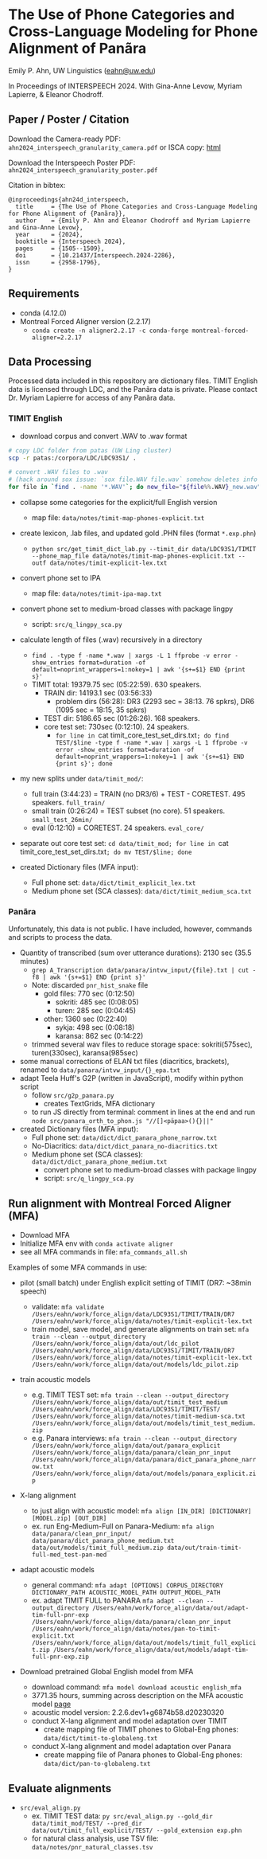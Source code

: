 # The Use of Phone Categories and Cross-Language Modeling for Phone Alignment of Panãra

Emily P. Ahn, UW Linguistics (eahn@uw.edu)

In Proceedings of INTERSPEECH 2024.
With Gina-Anne Levow, Myriam Lapierre, & Eleanor Chodroff.

## Paper / Poster / Citation 
Download the Camera-ready PDF: `ahn2024_interspeech_granularity_camera.pdf` or ISCA copy: [html](https://www.isca-archive.org/interspeech_2024/ahn24d_interspeech.html)

Download the Interspeech Poster PDF: `ahn2024_interspeech_granularity_poster.pdf`

Citation in bibtex:
```
@inproceedings{ahn24d_interspeech,
  title     = {The Use of Phone Categories and Cross-Language Modeling for Phone Alignment of {Panãra}},
  author    = {Emily P. Ahn and Eleanor Chodroff and Myriam Lapierre and Gina-Anne Levow},
  year      = {2024},
  booktitle = {Interspeech 2024},
  pages     = {1505--1509},
  doi       = {10.21437/Interspeech.2024-2286},
  issn      = {2958-1796},
}
```

## Requirements
* conda (4.12.0)
* Montreal Forced Aligner version (2.2.17)
	* `conda create -n aligner2.2.17 -c conda-forge montreal-forced-aligner=2.2.17`

## Data Processing

Processed data included in this repository are dictionary files.
TIMIT English data is licensed through LDC, and the Panãra data is private.
Please contact Dr. Myriam Lapierre for access of any Panãra data.

### TIMIT English
* download corpus and convert .WAV to .wav format
```sh
# copy LDC folder from patas (UW Ling cluster)
scp -r patas:/corpora/LDC/LDC93S1/ .

# convert .WAV files to .wav
# (hack around sox issue: `sox file.WAV file.wav` somehow deletes info and leaves file.WAV)
for file in `find . -name '*.WAV'`; do new_file="${file%%.WAV}_new.wav"; sox $file $new_file; rm $file; mv $new_file ${file%%.WAV}.wav; done
```

* collapse some categories for the explicit/full English version
	* map file: `data/notes/timit-map-phones-explicit.txt`

* create lexicon, .lab files, and updated gold .PHN files (format `*.exp.phn`)
	* `python src/get_timit_dict_lab.py --timit_dir data/LDC93S1/TIMIT --phone_map_file data/notes/timit-map-phones-explicit.txt --outf data/notes/timit-explicit-lex.txt`

* convert phone set to IPA
	* map file: `data/notes/timit-ipa-map.txt`

* convert phone set to medium-broad classes with package lingpy
	* script: `src/q_lingpy_sca.py`

* calculate length of files (.wav) recursively in a directory
	* `find . -type f -name *.wav | xargs -L 1 ffprobe -v error -show_entries format=duration -of default=noprint_wrappers=1:nokey=1 | awk '{s+=$1} END {print s}'`
	* TIMIT total: 19379.75 sec (05:22:59). 630 speakers.
		* TRAIN dir: 14193.1 sec (03:56:33)
			* problem dirs (56:28): DR3 (2293 sec = 38:13. 76 spkrs), DR6 (1095 sec = 18:15, 35 spkrs)
		* TEST dir: 5186.65 sec (01:26:26). 168 speakers.
		* core test set: 730sec (0:12:10). 24 speakers.
			* `for line in `cat timit_core_test_set_dirs.txt`; do find TEST/$line -type f -name *.wav | xargs -L 1 ffprobe -v error -show_entries format=duration -of default=noprint_wrappers=1:nokey=1 | awk '{s+=$1} END {print s}'; done`

* my new splits under `data/timit_mod/`:
	* full train (3:44:23) = TRAIN (no DR3/6) + TEST - CORETEST. 495 speakers. `full_train/`
	* small train (0:26:24) = TEST subset (no core). 51 speakers. `small_test_26min/`
	* eval (0:12:10) = CORETEST. 24 speakers. `eval_core/`

* separate out core test set: `cd data/timit_mod; for line in `cat timit_core_test_set_dirs.txt`; do mv TEST/$line; done`

* created Dictionary files (MFA input):
	* Full phone set: `data/dict/timit_explicit_lex.txt`
	* Medium phone set (SCA classes): `data/dict/timit_medium_sca.txt`

### Panãra
Unfortunately, this data is not public. I have included, however, commands and scripts to process the data.

* Quantity of transcribed (sum over utterance durations): 2130 sec (35.5 minutes)
	* `grep A_Transcription data/panara/intvw_input/{file}.txt | cut -f8 | awk '{s+=$1} END {print s}'`
	* Note: discarded `pnr_hist_snake` file
		* gold files: 770 sec (0:12:50)
			* sokriti: 485 sec (0:08:05)
			* turen: 285 sec (0:04:45)
		* other: 1360 sec (0:22:40)
			* sykja: 498 sec (0:08:18)
			* karansa: 862 sec (0:14:22)
	* trimmed several wav files to reduce storage space: sokriti(575sec), turen(330sec), karansa(985sec)
* some manual corrections of ELAN txt files (diacritics, brackets), renamed to `data/panara/intvw_input/{}_epa.txt`
* adapt Teela Huff's G2P (written in JavaScript), modify within python script
	* follow `src/g2p_panara.py`
		* creates TextGrids, MFA dictionary
	* to run JS directly from terminal: comment in lines at the end and run `node src/panara_orth_to_phon.js "//[]<päpaa>(){}||"`
* created Dictionary files (MFA input):
	* Full phone set: `data/dict/dict_panara_phone_narrow.txt`
	* No-Diacritics: `data/dict/dict_panara_no-diacritics.txt`
	* Medium phone set (SCA classes): `data/dict/dict_panara_phone_medium.txt`
		* convert phone set to medium-broad classes with package lingpy
		* script: `src/q_lingpy_sca.py`


## Run alignment with Montreal Forced Aligner (MFA)
* Download MFA
* Initialize MFA env with `conda activate aligner`
* see all MFA commands in file: `mfa_commands_all.sh`

Examples of some MFA commands in use:
* pilot (small batch) under English explicit setting of TIMIT (DR7: ~38min speech)
	* validate: `mfa validate /Users/eahn/work/force_align/data/LDC93S1/TIMIT/TRAIN/DR7 /Users/eahn/work/force_align/data/notes/timit-explicit-lex.txt`
	* train model, save model, and generate alignments on train set: `mfa train --clean --output_directory /Users/eahn/work/force_align/data/out/ldc_pilot /Users/eahn/work/force_align/data/LDC93S1/TIMIT/TRAIN/DR7 /Users/eahn/work/force_align/data/notes/timit-explicit-lex.txt /Users/eahn/work/force_align/data/out/models/ldc_pilot.zip`
* train acoustic models
	* e.g. TIMIT TEST set: `mfa train --clean --output_directory /Users/eahn/work/force_align/data/out/timit_test_medium /Users/eahn/work/force_align/data/LDC93S1/TIMIT/TEST/ /Users/eahn/work/force_align/data/notes/timit-medium-sca.txt /Users/eahn/work/force_align/data/out/models/timit_test_medium.zip`
	* e.g. Panara interviews: `mfa train --clean --output_directory /Users/eahn/work/force_align/data/out/panara_explicit /Users/eahn/work/force_align/data/panara/clean_pnr_input /Users/eahn/work/force_align/data/panara/dict_panara_phone_narrow.txt /Users/eahn/work/force_align/data/out/models/panara_explicit.zip`
* X-lang alignment
	* to just align with acoustic model: `mfa align [IN_DIR] [DICTIONARY] [MODEL.zip] [OUT_DIR]`
	* ex. run Eng-Medium-Full on Panara-Medium: `mfa align data/panara/clean_pnr_input/ data/panara/dict_panara_phone_medium.txt data/out/models/timit_full_medium.zip data/out/train-timit-full-med_test-pan-med`

* adapt acoustic models
	* general command: `mfa adapt [OPTIONS] CORPUS_DIRECTORY DICTIONARY_PATH ACOUSTIC_MODEL_PATH OUTPUT_MODEL_PATH`
	* ex. adapt TIMIT FULL to PANARA `mfa adapt --clean --output_directory /Users/eahn/work/force_align/data/out/adapt-tim-full-pnr-exp /Users/eahn/work/force_align/data/panara/clean_pnr_input /Users/eahn/work/force_align/data/notes/pan-to-timit-explicit.txt /Users/eahn/work/force_align/data/out/models/timit_full_explicit.zip /Users/eahn/work/force_align/data/out/models/adapt-tim-full-pnr-exp.zip`

* Download pretrained Global English model from MFA
	* download command: `mfa model download acoustic english_mfa`
	* 3771.35 hours, summing across description on the MFA acoustic model [page](https://mfa-models.readthedocs.io/en/latest/acoustic/English/English%20MFA%20acoustic%20model%20v2_2_1.html)
	* acoustic model version: 2.2.6.dev1+g6874b58.d20230320
	* conduct X-lang alignment and model adaptation over TIMIT
		* create mapping file of TIMIT phones to Global-Eng phones: `data/dict/timit-to-globaleng.txt`
	* conduct X-lang alignment and model adaptation over Panara
		* create mapping file of Panara phones to Global-Eng phones: `data/dict/pan-to-globaleng.txt`

## Evaluate alignments
* `src/eval_align.py`
	* ex. TIMIT TEST data: `py src/eval_align.py --gold_dir data/timit_mod/TEST/ --pred_dir data/out/timit_full_explicit/TEST/ --gold_extension exp.phn`
	* for natural class analysis, use TSV file: `data/notes/pnr_natural_classes.tsv`
